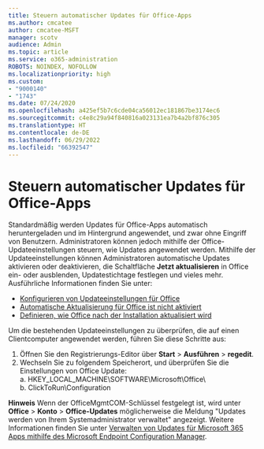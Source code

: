 ```yaml
---
title: Steuern automatischer Updates für Office-Apps
ms.author: cmcatee
author: cmcatee-MSFT
manager: scotv
audience: Admin
ms.topic: article
ms.service: o365-administration
ROBOTS: NOINDEX, NOFOLLOW
ms.localizationpriority: high
ms.custom:
- "9000140"
- "1743"
ms.date: 07/24/2020
ms.openlocfilehash: a425ef5b7c6cde04ca56012ec181867be3174ec6
ms.sourcegitcommit: c4e8c29a94f840816a023131ea7b4a2bf876c305
ms.translationtype: HT
ms.contentlocale: de-DE
ms.lasthandoff: 06/29/2022
ms.locfileid: "66392547"
---
```

# <a name="control-automatic-updates-for-office-apps"></a>Steuern automatischer Updates für Office-Apps

Standardmäßig werden Updates für Office-Apps automatisch heruntergeladen und im Hintergrund angewendet, und zwar ohne Eingriff von Benutzern. Administratoren können jedoch mithilfe der Office-Updateeinstellungen steuern, wie Updates angewendet werden. Mithilfe der Updateeinstellungen können Administratoren automatische Updates aktivieren oder deaktivieren, die Schaltfläche **Jetzt aktualisieren** in Office ein- oder ausblenden, Updatestichtage festlegen und vieles mehr. Ausführliche Informationen finden Sie unter:

- [Konfigurieren von Updateeinstellungen für Office](https://docs.microsoft.com/deployoffice/configure-update-settings-for-office-365-proplus)  
- [Automatische Aktualisierung für Office ist nicht aktiviert](https://support.microsoft.com/help/2753538/automatic-updating-for-office-2013-and-office-2016-click-to-run-is-not)  
- [Definieren, wie Office nach der Installation aktualisiert wird](https://docs.microsoft.com/deployoffice/configuration-options-for-the-office-2016-deployment-tool#updates-element)

Um die bestehenden Updateeinstellungen zu überprüfen, die auf einen Clientcomputer angewendet werden, führen Sie diese Schritte aus:

1. Öffnen Sie den Registrierungs-Editor über **Start** > **Ausführen** > **regedit**.
2. Wechseln Sie zu folgendem Speicherort, und überprüfen Sie die Einstellungen von Office Update:  
    a. HKEY_LOCAL_MACHINE\SOFTWARE\Microsoft\Office\  
    b. ClickToRun\Configuration

**Hinweis** Wenn der OfficeMgmtCOM-Schlüssel festgelegt ist, wird unter **Office** > **Konto** > **Office-Updates** möglicherweise die Meldung "Updates werden von Ihrem Systemadministrator verwaltet" angezeigt. Weitere Informationen finden Sie unter [Verwalten von Updates für Microsoft 365 Apps mithilfe des Microsoft Endpoint Configuration Manager](https://docs.microsoft.com/deployoffice/manage-updates-to-office-365-proplus-with-system-center-configuration-manager#method-1-use-office-deployment-tool-to-enable-office-365-clients-to-receive-updates-from-configuration-manager).  